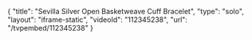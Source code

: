 {
    "title": "Sevilla Silver Open Basketweave Cuff Bracelet",
    "type": "solo",
    "layout": "iframe-static",
    "videoId": "112345238",
    "url": "\/tvpembed\/112345238"
}